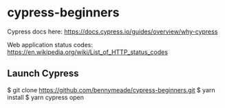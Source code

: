 # cypress-beginners

Cypress docs here: https://docs.cypress.io/guides/overview/why-cypress

Web application status codes: https://en.wikipedia.org/wiki/List_of_HTTP_status_codes

## Launch Cypress
$ git clone https://github.com/bennymeade/cypress-beginners.git
$ yarn install
$ yarn cypress open